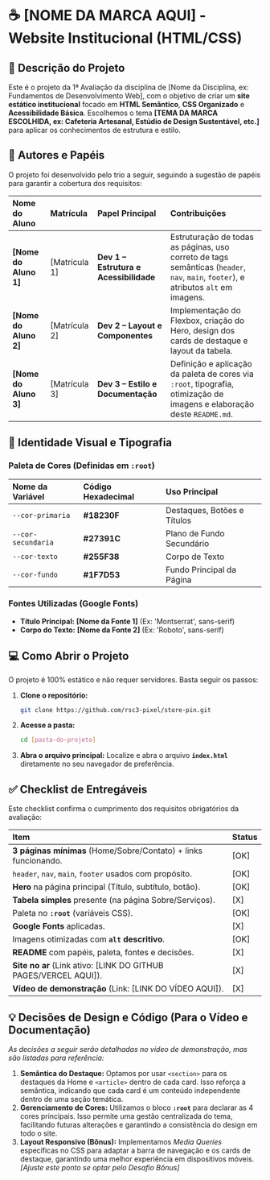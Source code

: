 # ☕ [NOME DA MARCA AQUI] - Website Institucional (HTML/CSS)

## 📌 Descrição do Projeto

Este é o projeto da 1ª Avaliação da disciplina de [Nome da Disciplina, ex: Fundamentos de Desenvolvimento Web], com o objetivo de criar um **site estático institucional** focado em **HTML Semântico**, **CSS Organizado** e **Acessibilidade Básica**. Escolhemos o tema **[TEMA DA MARCA ESCOLHIDA, ex: Cafeteria Artesanal, Estúdio de Design Sustentável, etc.]** para aplicar os conhecimentos de estrutura e estilo.

## 👥 Autores e Papéis

O projeto foi desenvolvido pelo trio a seguir, seguindo a sugestão de papéis para garantir a cobertura dos requisitos:

| Nome do Aluno | Matrícula | Papel Principal | Contribuições |
| :--- | :--- | :--- | :--- |
| **[Nome do Aluno 1]** | [Matrícula 1] | **Dev 1 – Estrutura e Acessibilidade** | Estruturação de todas as páginas, uso correto de tags semânticas (`header`, `nav`, `main`, `footer`), e atributos `alt` em imagens. |
| **[Nome do Aluno 2]** | [Matrícula 2] | **Dev 2 – Layout e Componentes** | Implementação do Flexbox, criação do Hero, design dos cards de destaque e layout da tabela. |
| **[Nome do Aluno 3]** | [Matrícula 3] | **Dev 3 – Estilo e Documentação** | Definição e aplicação da paleta de cores via `:root`, tipografia, otimização de imagens e elaboração deste `README.md`. |

## 🎨 Identidade Visual e Tipografia

### Paleta de Cores (Definidas em `:root`)

| Nome da Variável | Código Hexadecimal | Uso Principal |
| :--- | :--- | :--- |
| `--cor-primaria` | **#18230F** | Destaques, Botões e Títulos |
| `--cor-secundaria` | **#27391C** | Plano de Fundo Secundário |
| `--cor-texto` | **#255F38** | Corpo de Texto |
| `--cor-fundo` | **#1F7D53** | Fundo Principal da Página |

### Fontes Utilizadas (Google Fonts)

* **Título Principal:** **[Nome da Fonte 1]** (Ex: 'Montserrat', sans-serif)
* **Corpo do Texto:** **[Nome da Fonte 2]** (Ex: 'Roboto', sans-serif)

## 💻 Como Abrir o Projeto

O projeto é 100% estático e não requer servidores. Basta seguir os passos:

1.  **Clone o repositório:**
    ```bash
    git clone https://github.com/rsc3-pixel/store-pin.git
    ```
2.  **Acesse a pasta:**
    ```bash
    cd [pasta-do-projeto]
    ```
3.  **Abra o arquivo principal:**
    Localize e abra o arquivo **`index.html`** diretamente no seu navegador de preferência.

## ✅ Checklist de Entregáveis

Este checklist confirma o cumprimento dos requisitos obrigatórios da avaliação:

| Item | Status |
| :--- | :--- |
| **3 páginas mínimas** (Home/Sobre/Contato) + links funcionando. | [OK] |
| `header`, `nav`, `main`, `footer` usados com propósito. | [OK] |
| **Hero** na página principal (Título, subtítulo, botão). | [OK] |
| **Tabela simples** presente (na página Sobre/Serviços). | [X] |
| Paleta no **`:root`** (variáveis CSS). | [OK] |
| **Google Fonts** aplicadas. | [X] |
| Imagens otimizadas com **`alt` descritivo**. | [OK] |
| **README** com papéis, paleta, fontes e decisões. | [X] |
| **Site no ar** (Link ativo: [LINK DO GITHUB PAGES/VERCEL AQUI]). | [X] |
| **Vídeo de demonstração** (Link: [LINK DO VÍDEO AQUI]). | [X] |

## 💡 Decisões de Design e Código (Para o Vídeo e Documentação)

*As decisões a seguir serão detalhadas no vídeo de demonstração, mas são listadas para referência:*

1.  **Semântica do Destaque:** Optamos por usar `<section>` para os destaques da Home e `<article>` dentro de cada card. Isso reforça a semântica, indicando que cada card é um conteúdo independente dentro de uma seção temática.
2.  **Gerenciamento de Cores:** Utilizamos o bloco **`:root`** para declarar as 4 cores principais. Isso permite uma gestão centralizada do tema, facilitando futuras alterações e garantindo a consistência do design em todo o site.
3.  **Layout Responsivo (Bônus):** Implementamos *Media Queries* específicas no CSS para adaptar a barra de navegação e os cards de destaque, garantindo uma melhor experiência em dispositivos móveis. *[Ajuste este ponto se optar pelo Desafio Bônus]*
